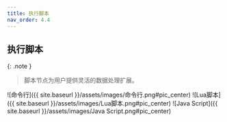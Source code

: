 ```yaml
---
title: 执行脚本
nav_order: 4.4
---
```


## 执行脚本

{: .note }
> 脚本节点为用户提供灵活的数据处理扩展。

![命令行]({{ site.baseurl }}/assets/images/命令行.png#pic_center)
![Lua脚本]({{ site.baseurl }}/assets/images/Lua脚本.png#pic_center)
![Java Script]({{ site.baseurl }}/assets/images/Java Script.png#pic_center)
